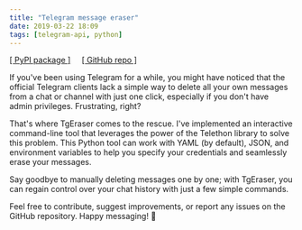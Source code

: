 ```yaml
---
title: "Telegram message eraser"
date: 2019-03-22 18:09
tags: [telegram-api, python]
---
```


[[ PyPI package ]](https://pypi.org/project/tgeraser/)&nbsp;&nbsp;&nbsp;&nbsp;&nbsp;[[ GitHub repo ]](https://github.com/en9inerd/tgeraser)

If you've been using Telegram for a while, you might have noticed that the official Telegram clients lack a simple way to delete all your own messages from a chat or channel with just one click, especially if you don't have admin privileges. Frustrating, right?

That's where TgEraser comes to the rescue. I've implemented an interactive command-line tool that leverages the power of the Telethon library to solve this problem. This Python tool can work with YAML (by default), JSON, and environment variables to help you specify your credentials and seamlessly erase your messages.

Say goodbye to manually deleting messages one by one; with TgEraser, you can regain control over your chat history with just a few simple commands.

Feel free to contribute, suggest improvements, or report any issues on the GitHub repository. Happy messaging! :rocket:
